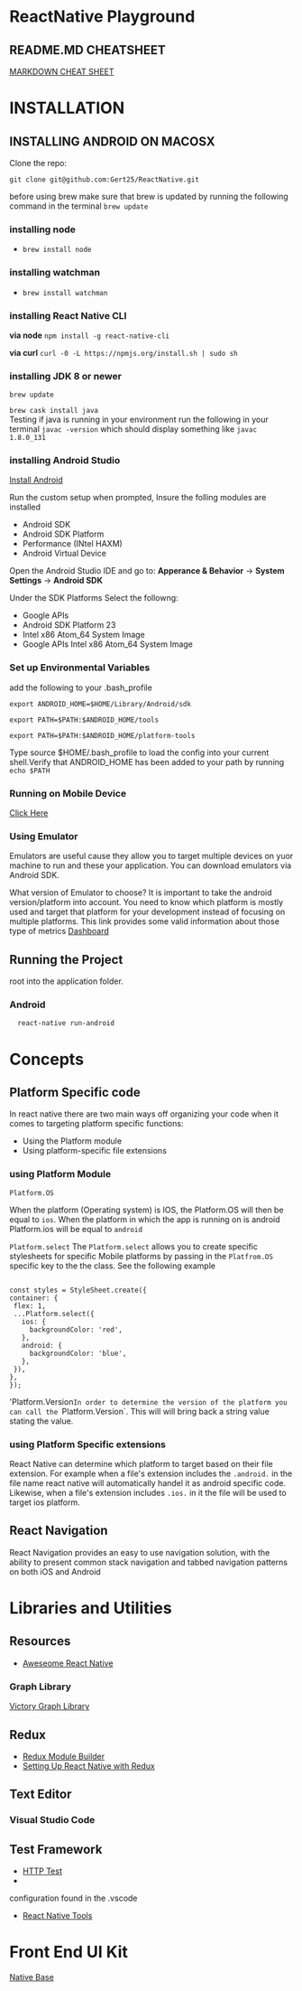 # ReactNative Playground

## README.MD CHEATSHEET
 [MARKDOWN CHEAT SHEET](https://github.com/adam-p/markdown-here/wiki/Markdown-Cheatsheet)

 # INSTALLATION

 ## INSTALLING ANDROID ON MACOSX
 Clone the repo: 
 
 `git clone git@github.com:Gert25/ReactNative.git`

 before using brew make sure that brew is updated by running the following command in the terminal 
 `brew update`

 ### installing node
   * `brew install node`
### installing watchman
   * `brew install watchman`
### installing React Native CLI
 **via node**
 `npm install -g react-native-cli`
 
 **via curl**
 `curl -0 -L https://npmjs.org/install.sh | sudo sh`

### installing JDK 8 or newer
 `brew update`

 `brew cask install java`   
 Testing if java is running in your environment run the following in your terminal
  `javac -version` which should display something like `javac 1.8.0_131`

  ### installing Android Studio 
  [Install Android](https://developer.android.com/studio/index.html)

   Run the custom setup when prompted, Insure the folling modules are installed
   * Android SDK
   * Android SDK Platform
   * Performance (INtel HAXM)
   * Android Virtual Device

Open the Android Studio IDE and go to: **Apperance & Behavior** -> **System Settings** -> **Android SDK**

Under the SDK Platforms Select the followng:
 * Google APIs
 * Android SDK Platform 23
 * Intel x86 Atom_64 System Image
 * Google APIs Intel x86 Atom_64 System Image

### Set up Environmental Variables
add the following to your .bash_profile

`export ANDROID_HOME=$HOME/Library/Android/sdk`

`export PATH=$PATH:$ANDROID_HOME/tools`

`export PATH=$PATH:$ANDROID_HOME/platform-tools`

Type source $HOME/.bash_profile to load the config into your current shell.Verify that ANDROID_HOME has been added to your path by running `echo $PATH`

### Running on Mobile Device
  [Click Here](https://facebook.github.io/react-native/docs/running-on-device.html)
### Using Emulator
Emulators  are useful cause they allow you to target multiple devices on yuor machine to run and these your application. You can download emulators via Android SDK.

 What version of Emulator to choose?
  It is important to take the android version/platform into account. You need to know which platform is mostly used and target that platform for your development instead of focusing on multiple platforms. This link provides some valid information about those type of metrics [Dashboard](https://developer.android.com/about/dashboards/index.html)

## Running the Project
 root into the application folder. 
  ### Android
      react-native run-android
# Concepts
## Platform Specific code
In react native there are two main ways off organizing your code when it comes to targeting platform specific functions:
* Using the Platform module
* Using platform-specific file extensions

### using Platform Module
`Platform.OS`

  When the platform (Operating system) is IOS, the Platform.OS will then be equal to `ios`. When the platform in which the app is running on is android Platform.ios will be equal to `android`
  
  `Platform.select`
   The `Platform.select` allows you to create specific stylesheets for specific Mobile platforms by passing in the `Platfrom.OS` specific key to the the class. See the following example
    
   ```  import { Platform, StyleSheet } from 'react-native';

const styles = StyleSheet.create({
  container: {
    flex: 1,
    ...Platform.select({
      ios: {
        backgroundColor: 'red',
      },
      android: {
        backgroundColor: 'blue',
      },
    }),
  },
});
```

'Platform.Version`
In order to determine the version of the platform you can call the  `Platform.Version`. This will will bring back a string value stating the value.

### using Platform Specific extensions
React Native can determine which platform to target based on their file extension. For example when a file's extension includes the `.android.` in the file name react native will automatically handel it as android specific code. Likewise, when a file's extension includes `.ios.` in it the file will be used to target ios platform. 

## React Navigation
  React Navigation provides an easy to use navigation solution, with the ability to present common stack navigation and tabbed navigation patterns on both iOS and Android
  
 
# Libraries and Utilities
## Resources
* [Aweseome React Native](http://www.awesome-react-native.com/)
### Graph Library
[Victory Graph Library](https://formidable.com/open-source/victory/guides/brush-and-zoom)

## Redux 
* [Redux Module Builder](https://www.fullstackreact.com/articles/better-redux-module-management/) 
* [Setting Up React Native with Redux](https://medium.com/@jonlebensold/getting-started-with-react-native-redux-2b01408c0053)
 
## Text Editor
 ### Visual Studio Code
 ## Test Framework
 * [HTTP Test](https://github.com/visionmedia/supertest)
 * 

 configuration found in the .vscode
 * [React Native Tools](https://github.com/Microsoft/vscode-react-native)
# Front End UI Kit
 [Native Base](https://docs.nativebase.io/docs/CheatSheet.html)